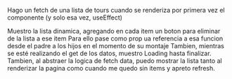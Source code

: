 Hago un fetch de una lista de tours cuando se renderiza por primera vez el componente (y solo esa vez, useEffect)

Muestro la lista dinamica, agregando en cada item un boton para eliminar de la lista a ese item
Para ello pase como prop ua referencia a esa funcion desde el padre a los hijos en el momento de su montaje
Tambien, mientras se esté realizando el get de los datos, muestro Loading hasta finalizar.
Tambien, al abstraer la logica de fetch data, puedo mostrar la lista tanto al renderizar la pagina como cuando me quedo sin items y apreto refresh.
